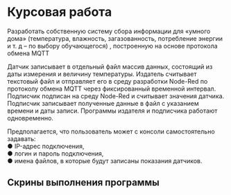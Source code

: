 # Курсовая работа
Разработать собственную систему сбора информации для «умного дома» (температура, влажность,
загазованность, потребление энергии и т. д – по выбору обучающегося) ,
построенную на основе протокола обмена MQTT

Датчик записывает в отдельный файл массив данных, состоящий из даты
измерения и величину температуры.
Издатель считывает текстовый файл и отправляет его в среду разработки Node-Red
по протоколу обмена MQTT через фиксированный временной интервал.
Подписчик подписан на среду Node-Red и считывает значения датчика. Подписчик
записывает полученные данные в файл с указанием времени и даты записи.
Программы издателя и подписчика работают одновременно.

Предполагается, что пользователь может с консоли самостоятельно задавать:  
● IP-адрес подключения,  
● логин и пароль подключения,  
● имена файлов, в которые будут записаны показания датчиков.  
## Скрины выполнения программы
